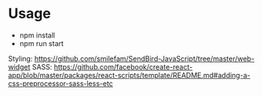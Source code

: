 # Usage

- npm install
- npm run start

Styling: https://github.com/smilefam/SendBird-JavaScript/tree/master/web-widget
SASS: https://github.com/facebook/create-react-app/blob/master/packages/react-scripts/template/README.md#adding-a-css-preprocessor-sass-less-etc
